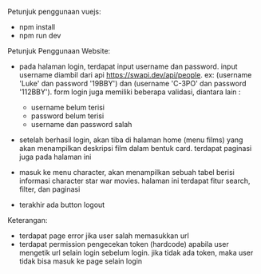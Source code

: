 Petunjuk penggunaan vuejs:
- npm install
- npm run dev

Petunjuk Penggunaan Website:
- pada halaman login, terdapat input username dan password. 
  input username diambil dari api https://swapi.dev/api/people.
  ex: (username 'Luke' dan password '19BBY') dan (username 'C-3PO' dan password '112BBY').
  form login juga memiliki beberapa validasi, diantara lain :
  - username belum terisi
  - password belum terisi
  - username dan password salah

- setelah berhasil login, akan tiba di halaman home (menu films) yang akan menampilkan
  deskripsi film dalam bentuk card. terdapat paginasi juga pada halaman ini
- masuk ke menu character, akan menampilkan sebuah tabel berisi informasi
  character star war movies. halaman ini terdapat fitur search, filter, dan paginasi
- terakhir ada button logout

Keterangan:
- terdapat page error jika user salah memasukkan url
- terdapat permission pengecekan token (hardcode) apabila user mengetik url
  selain login sebelum login. jika tidak ada token, maka user tidak bisa masuk ke page selain login
